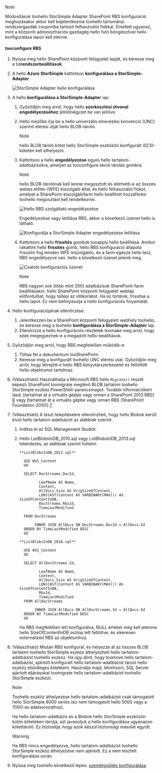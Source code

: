 <!--author=SharS last changed: 1/14/2016 -->

> [!NOTE]
> Módosítások toohello StorSimple Adapter SharePoint RBS konfiguráció meghozásakor akkor kell bejelentkeznie toohello tartományi rendszergazdák csoportba tartozó felhasználói fiókkal. Emellett ugyanaz, mint a központi adminisztrációs gazdagép hello futó böngészővel hello konfigurálása lapon kell elérnie.
> 
> 

#### <a name="tooconfigure-rbs"></a>tooconfigure RBS
1. Nyissa meg hello SharePoint központi felügyelet lapját, és keresse meg a túl**rendszerbeállítások**. 
2. A hello **Azure StorSimple** kattintson **konfigurálása a StorSimple-Adapter**.
   
    ![StorSimple Adapter hello konfigurálása](./media/storsimple-sharepoint-adapter-configure-rbs/HCS_SSASP_ConfigRBS1-include.png) 
3. A hello **konfigurálása a StorSimple-Adapter** lap:
   
   1. Győződjön meg arról, hogy hello **szerkesztési útvonal engedélyezéséhez** jelölőnégyzet be van jelölve.
   2. Hello mezőbe írja be a hello univerzális elnevezési konvenció (UNC) szerinti elérési útját hello BLOB-tároló.
      
      > [!NOTE]
      > hello BLOB tároló kötet hello StorSimple eszközön konfigurált iSCSI-köteten kell elhelyezni.

   3. Kattintson a hello **engedélyezése** egyes hello tartalom-adatbázisokra, amelyet az tooconfigure távoli tárolás gombra.
      
      > [!NOTE]
      > hello BLOB-tárolónak kell lennie megosztott és elérhető-e az összes webes előtér-(WFE) kiszolgáló által, és hello felhasználói fiókot, amelyet a SharePoint-kiszolgálófarm hello beállított hozzáférési toohello megosztást kell rendelkeznie.
      
      ![Hello RBS szolgáltató engedélyezése](./media/storsimple-sharepoint-adapter-configure-rbs/HCS_SSASP_ConfigRBS2-include.png)
      
      Engedélyezése vagy letiltása RBS, akkor a következő üzenet hello is látható.
      
      ![Konfigurálja a StorSimple Adapter engedélyezése letiltása](./media/storsimple-sharepoint-adapter-configure-rbs/HCS_ConfigureStorSimpleAdapterEnableDisableMessage-include.png)

   4. Kattintson a hello **frissítés** gombok tooapply hello beállítása. Amikor rákattint hello **frissítés** gomb, hello RBS konfiguráció állapota frissülni fog minden WFE-kiszolgálón, és a farm egésze hello lesz, RBS engedélyezve van. hello a következő üzenet jelenik meg.
      
      ![Csatoló konfigurációs üzenet](./media/storsimple-sharepoint-adapter-configure-rbs/HCS_SSASP_ConfigRBS3-include.png)
      
      > [!NOTE]
      > RBS nagyon sok (több mint 200) adatbázisok SharePoint-farm beállításakor, hello SharePoint központi felügyelet weblap előfordulhat, hogy túllépi az időkorlátot. Ha ez történik, frissítse a hello lapot. Ez nem befolyásolja a hello konfigurációs folyamatát.

4. Hello konfigurációjának ellenőrzése:
   
   1. Jelentkezzen be a SharePoint központi felügyeleti webhely toohello, és keresse meg a toohello **konfigurálása a StorSimple-Adapter** lap.
   2. Ellenőrizze a hello konfigurációs részletek toomake meg arról, hogy ezek megegyeznek-e a megadott hello-beállítások. 
5. Győződjön meg arról, hogy RBS megfelelően működik-e:
   
   1. Töltse fel a dokumentum tooSharePoint. 
   2. Keresse meg a konfigurált toohello UNC elérési utat. Győződjön meg arról, hogy létrejött-e hello RBS könyvtárszerkezetét és feltöltött hello objektumot tartalmaz.
6. (Választható) Használhatja a Microsoft RBS hello `Migrate()` részét képező SharePoint toomigrate meglévő BLOB tartalom toohello StorSimple eszköz PowerShell-parancsmagot. További információkért lásd: [tartalmat át a virtuális gépbe vagy onnan a SharePoint 2013 RBS] [ 6] vagy [tartalmat át a virtuális gépbe vagy onnan RBS (SharePoint Foundation 2010)] [7].
7. (Választható) A teszt telepítésekre ellenőrizheti, hogy hello Blobok került kívül hello tartalom-adatbázist az alábbiak szerint: 
   
   1. Indítsa el az SQL Management Studiót.
   2. Hello ListBlobsInDB_2010.sql vagy ListBlobsInDB_2013.sql lekérdezés, az alábbiak szerint futtatni.
      
      ```
      **ListBlobsInDB_2013.sql**
      
        USE WSS_Content
        GO
      
        SELECT DocStreams.DocId,
      
               LeafName AS Name,
               Content,
               AllDocs.Size AS OrigSizeOfContent,
               LEN(CAST(Content AS VARBINARY(MAX))) AS SizeOfContentInDB,
               DocStreams.RbsId,
               TimeLastModified
      
        FROM DocStreams
      
             INNER JOIN AllDocs ON DocStreams.DocId = AllDocs.Id
        ORDER BY TimeLastModified DESC
        GO
      
      **ListBlobsInDB_2010.sql**
      
        USE WSS_Content
        GO
      
        SELECT AllDocStreams.Id,
      
               LeafName AS Name,
               Content,
               AllDocs.Size AS OrigSizeOfContent,
               LEN(CAST(Content AS VARBINARY(MAX))) AS SizeOfContentInDB,
               RbsId,
               TimeLastModified
        FROM AllDocStreams
      
             INNER JOIN AllDocs ON AllDocStreams.Id = AllDocs.Id
        ORDER BY TimeLastModified DESC
        GO
      ```
      
      Ha RBS megfelelően lett konfigurálva, NULL értéket meg kell jelennie hello SizeOfContentInDB oszlop lett feltöltve, és sikeresen externalized RBS az objektumhoz.
8. (Választható) Miután RBS konfigurál, és helyezze át az összes BLOB tartalom toohello StorSimple eszköz áthelyezheti hello tartalom-adatbázist toohello eszköz. Ha úgy dönt, hogy toomove hello tartalom-adatbázist, ajánlott konfigurált hello tartalom-adatbázist tároló hello eszköz elsődleges kötetként. Használja majd, létrehozni, SQL Server ajánlott eljárásokat toomigrate hello tartalom-adatbázist toohello StorSimple eszközt. 
   
   > [!NOTE]
   > Toohello eszköz áthelyezése hello tartalom-adatbázist csak támogatott hello StorSimple 8000 series (ez nem támogatott hello 5000 vagy a 7000-es adatsorozathoz).
   
   Ha hello tartalom-adatbázis és a Blobok hello StorSimple eszközön külön köteteken tárolja, azt javasoljuk a hello konfigurálása ugyanazon kötettároló. Ez biztosítja, hogy azok készül biztonsági másolat együtt.
   
   > [!WARNING]
   > Ha RBS nincs engedélyezve, hello tartalom-adatbázist toohello StorSimple eszköz áthelyezése nem ajánlott. Ez a nem tesztelt konfigurálása során.
   
9. Nyissa meg toohello következő lépés: [szemétgyűjtés konfigurálása](#configure-garbage-collection).

[6]: https://technet.microsoft.com/library/ff628254(v=office.15).aspx
[7]: https://technet.microsoft.com/library/ff628255(v=office.14).aspx
